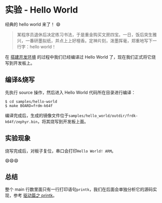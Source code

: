 # 实验 - Hello World

经典的 hello world 来了！ :smile:

> 某程序员退休后决定练习书法，于是重金购买文房四宝。一日，饭后突生雅兴，一番研墨拟纸，并点上上好檀香。定神片刻，泼墨挥毫，郑重地写下一行字：hello world！

在 [搭建开发环境](env.md) 的过程中我们已经编译过 Hello World 了，现在我们正式将它烧写到开发板上。

## 编译&烧写

先执行 source 操作，然后进入 Hello World 代码所在目录进行编译：
```
$ cd samples/hello-world 
$ make BOARD=frdm-k64f 
```
编译完成后，生成的镜像文件位于`samples/hello_world/outdir/frdk-k64f/zephyr.bin`，将其烧写到开发板上面。

## 实验现象

烧写完成后，对板子复位，串口会打印`Hello World! ARM`。

:smile::smile::smile:

## 总结

整个 main 行数里面只有一行打印语句`printk`，我们在后面会单独分析它的源码实现，参考 [驱动篇之 printk]()。





    
